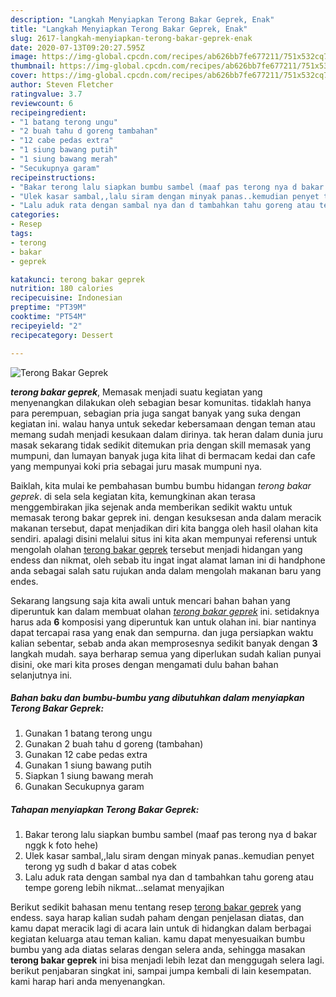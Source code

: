 ```yaml
---
description: "Langkah Menyiapkan Terong Bakar Geprek, Enak"
title: "Langkah Menyiapkan Terong Bakar Geprek, Enak"
slug: 2617-langkah-menyiapkan-terong-bakar-geprek-enak
date: 2020-07-13T09:20:27.595Z
image: https://img-global.cpcdn.com/recipes/ab626bb7fe677211/751x532cq70/terong-bakar-geprek-foto-resep-utama.jpg
thumbnail: https://img-global.cpcdn.com/recipes/ab626bb7fe677211/751x532cq70/terong-bakar-geprek-foto-resep-utama.jpg
cover: https://img-global.cpcdn.com/recipes/ab626bb7fe677211/751x532cq70/terong-bakar-geprek-foto-resep-utama.jpg
author: Steven Fletcher
ratingvalue: 3.7
reviewcount: 6
recipeingredient:
- "1 batang terong ungu"
- "2 buah tahu d goreng tambahan"
- "12 cabe pedas extra"
- "1 siung bawang putih"
- "1 siung bawang merah"
- "Secukupnya garam"
recipeinstructions:
- "Bakar terong lalu siapkan bumbu sambel (maaf pas terong nya d bakar nggk k foto hehe)"
- "Ulek kasar sambal,,lalu siram dengan minyak panas..kemudian penyet terong yg sudh d bakar d atas cobek"
- "Lalu aduk rata dengan sambal nya dan d tambahkan tahu goreng atau tempe goreng lebih nikmat...selamat menyajikan"
categories:
- Resep
tags:
- terong
- bakar
- geprek

katakunci: terong bakar geprek 
nutrition: 180 calories
recipecuisine: Indonesian
preptime: "PT39M"
cooktime: "PT54M"
recipeyield: "2"
recipecategory: Dessert

---
```



![Terong Bakar Geprek](https://img-global.cpcdn.com/recipes/ab626bb7fe677211/751x532cq70/terong-bakar-geprek-foto-resep-utama.jpg)

<b><i>terong bakar geprek</i></b>, Memasak menjadi suatu kegiatan yang menyenangkan dilakukan oleh sebagian besar komunitas. tidaklah hanya para perempuan, sebagian pria juga sangat banyak yang suka dengan kegiatan ini. walau hanya untuk sekedar kebersamaan dengan teman atau memang sudah menjadi kesukaan dalam dirinya. tak heran dalam dunia juru masak sekarang tidak sedikit ditemukan pria dengan skill memasak yang mumpuni, dan lumayan banyak juga kita lihat di bermacam kedai dan cafe yang mempunyai koki pria sebagai juru masak mumpuni nya.



Baiklah, kita mulai ke pembahasan bumbu bumbu hidangan <i>terong bakar geprek</i>. di sela sela kegiatan kita, kemungkinan akan terasa menggembirakan jika sejenak anda memberikan sedikit waktu untuk memasak terong bakar geprek ini. dengan kesuksesan anda dalam meracik makanan tersebut, dapat menjadikan diri kita bangga oleh hasil olahan kita sendiri. apalagi disini melalui situs ini kita akan mempunyai referensi untuk mengolah olahan <u>terong bakar geprek</u> tersebut menjadi hidangan yang endess dan nikmat, oleh sebab itu ingat ingat alamat laman ini di handphone anda sebagai salah satu rujukan anda dalam mengolah makanan baru yang endes.


Sekarang langsung saja kita awali untuk mencari bahan bahan yang diperuntuk kan dalam membuat olahan <u><i>terong bakar geprek</i></u> ini. setidaknya harus ada <b>6</b> komposisi yang diperuntuk kan untuk olahan ini. biar nantinya dapat tercapai rasa yang enak dan sempurna. dan juga persiapkan waktu kalian sebentar, sebab anda akan memprosesnya sedikit banyak dengan <b>3</b> langkah mudah. saya berharap semua yang diperlukan sudah kalian punyai disini, oke mari kita proses dengan mengamati dulu bahan bahan selanjutnya ini.

<!--inarticleads1-->

##### Bahan baku dan bumbu-bumbu yang dibutuhkan dalam menyiapkan Terong Bakar Geprek:

1. Gunakan 1 batang terong ungu
1. Gunakan 2 buah tahu d goreng (tambahan)
1. Gunakan 12 cabe pedas extra
1. Gunakan 1 siung bawang putih
1. Siapkan 1 siung bawang merah
1. Gunakan Secukupnya garam




<!--inarticleads2-->

##### Tahapan menyiapkan Terong Bakar Geprek:

1. Bakar terong lalu siapkan bumbu sambel (maaf pas terong nya d bakar nggk k foto hehe)
1. Ulek kasar sambal,,lalu siram dengan minyak panas..kemudian penyet terong yg sudh d bakar d atas cobek
1. Lalu aduk rata dengan sambal nya dan d tambahkan tahu goreng atau tempe goreng lebih nikmat...selamat menyajikan




Berikut sedikit bahasan menu tentang resep <u>terong bakar geprek</u> yang endess. saya harap kalian sudah paham dengan penjelasan diatas, dan kamu dapat meracik lagi di acara lain untuk di hidangkan dalam berbagai kegiatan keluarga atau teman kalian. kamu dapat menyesuaikan bumbu bumbu yang ada diatas selaras dengan selera anda, sehingga masakan <b>terong bakar geprek</b> ini bisa menjadi lebih lezat dan menggugah selera lagi. berikut penjabaran singkat ini, sampai jumpa kembali di lain kesempatan. kami harap hari anda menyenangkan.
